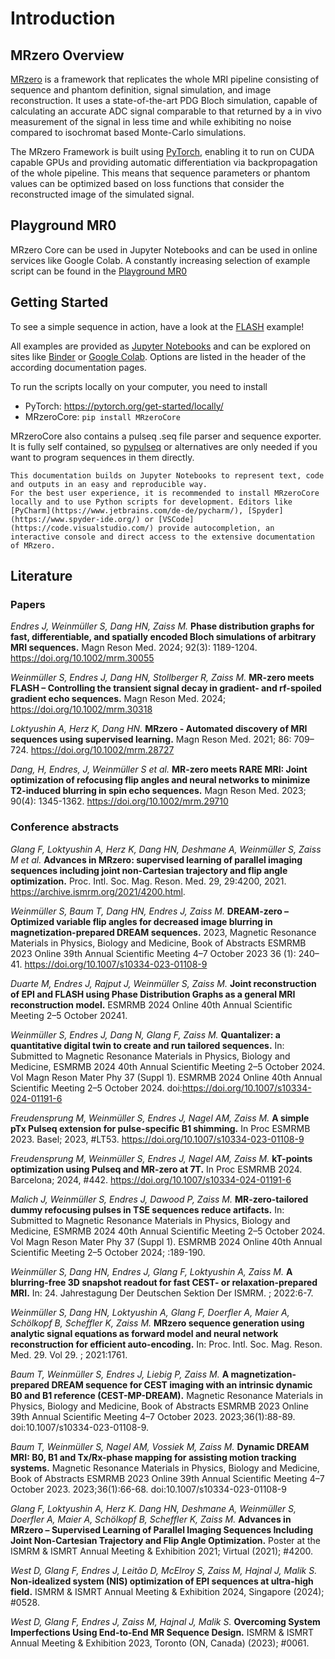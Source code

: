 # Introduction


## MRzero Overview

[MRzero](https://onlinelibrary.wiley.com/doi/abs/10.1002/mrm.28727) is a framework that replicates the whole MRI pipeline consisting of sequence and phantom definition, signal simulation, and image reconstruction. It uses a state-of-the-art PDG Bloch simulation, capable of calculating an accurate ADC signal comparable to that returned by a in vivo measurement of the signal in less time and while exhibiting no noise compared to isochromat based Monte-Carlo simulations.

The MRzero Framework is built using [PyTorch](https://pytorch.org/), enabling it to run on CUDA capable GPUs and providing automatic differentiation via backpropagation of the whole pipeline. This means that sequence parameters or phantom values can be optimized based on loss functions that consider the reconstructed image of the simulated signal.
## Playground MR0

MRzero Core can be used in Jupyter Notebooks and can be used in online services like Google Colab.
A constantly increasing selection of example script can be found in the [Playground MR0](playground_mr0)

## Getting Started

To see a simple sequence in action, have a look at the [FLASH](flash) example!

All examples are provided as [Jupyter Notebooks](https://jupyter.org/) and can be explored on sites like [Binder](https://mybinder.org/) or [Google Colab](https://colab.research.google.com/). Options are listed in the header of the according documentation pages.

To run the scripts locally on your computer, you need to install

- PyTorch: https://pytorch.org/get-started/locally/
- MRzeroCore: ```pip install MRzeroCore```

MRzeroCore also contains a pulseq .seq file parser and sequence exporter. It is fully self contained, so [pypulseq](https://github.com/imr-framework/pypulseq) or alternatives are only needed if you want to program sequences in them directly.

```{note}
This documentation builds on Jupyter Notebooks to represent text, code and outputs in an easy and reproducible way.
For the best user experience, it is recommended to install MRzeroCore locally and to use Python scripts for development. Editors like [PyCharm](https://www.jetbrains.com/de-de/pycharm/), [Spyder](https://www.spyder-ide.org/) or [VSCode](https://code.visualstudio.com/) provide autocompletion, an interactive console and direct access to the extensive documentation of MRzero.
```

## Literature

### Papers

_Endres J, Weinmüller S, Dang HN, Zaiss M._
**Phase distribution graphs for fast, differentiable, and spatially encoded Bloch simulations of arbitrary MRI sequences.**
Magn Reson Med. 2024; 92(3): 1189-1204. https://doi.org/10.1002/mrm.30055

_Weinmüller S, Endres J, Dang HN, Stollberger R, Zaiss M._
**MR-zero meets FLASH – Controlling the transient signal decay in gradient- and rf-spoiled gradient echo sequences.**
Magn Reson Med. 2024; https://doi.org/10.1002/mrm.30318

_Loktyushin A, Herz K, Dang HN._
**MRzero - Automated discovery of MRI sequences using supervised learning.**
Magn Reson Med. 2021; 86: 709–724. https://doi.org/10.1002/mrm.28727

_Dang, H, Endres, J, Weinmüller S et al._
**MR-zero meets RARE MRI: Joint optimization of refocusing flip angles and neural networks to minimize T2-induced blurring in spin echo sequences.**
Magn Reson Med. 2023; 90(4): 1345-1362. https://doi.org/10.1002/mrm.29710


### Conference abstracts

_Glang F, Loktyushin A, Herz K, Dang HN, Deshmane A, Weinmüller S, Zaiss M et al._
**Advances in MRzero: supervised learning of parallel imaging sequences including joint non-Cartesian trajectory and flip angle optimization.**
Proc. Intl. Soc. Mag. Reson. Med. 29, 29:4200, 2021. https://archive.ismrm.org/2021/4200.html.

_Weinmüller S, Baum T, Dang HN, Endres J, Zaiss M._
**DREAM-zero – Optimized variable flip angles for decreased image blurring in magnetization-prepared DREAM sequences.**
2023, Magnetic Resonance Materials in Physics, Biology and Medicine, Book of Abstracts ESMRMB 2023 Online 39th Annual Scientific Meeting 4–7 October 2023 36 (1): 240–41. https://doi.org/10.1007/s10334-023-01108-9

_Duarte M, Endres J, Rajput J, Weinmüller S, Zaiss M._
**Joint reconstruction of EPI and FLASH using Phase Distribution Graphs as a general MRI reconstruction model.**
ESMRMB 2024 Online 40th Annual Scientific Meeting 2–5 October 20241.

_Weinmüller S, Endres J, Dang N, Glang F, Zaiss M._
**Quantalizer: a quantitative digital twin to create and run tailored sequences.**
In: Submitted to Magnetic Resonance Materials in Physics, Biology and Medicine,  ESMRMB 2024 40th Annual Scientific Meeting 2–5 October 2024. Vol Magn Reson Mater Phy 37 (Suppl 1). ESMRMB 2024 Online 40th Annual Scientific Meeting 2–5 October 2024. doi:https://doi.org/10.1007/s10334-024-01191-6

_Freudensprung M, Weinmüller S, Endres J, Nagel AM, Zaiss M._
**A simple pTx Pulseq extension for pulse-specific B1 shimming.**
In Proc ESMRMB 2023. Basel; 2023, #LT53. https://doi.org/10.1007/s10334-023-01108-9

_Freudensprung M, Weinmüller S, Endres J, Nagel AM, Zaiss M._
**kT-points optimization using Pulseq and MR-zero at 7T.**
In Proc ESMRMB 2024. Barcelona; 2024, #442. https://doi.org/10.1007/s10334-024-01191-6

_Malich J, Weinmüller S, Endres J, Dawood P, Zaiss M._
**MR-zero-tailored dummy refocusing pulses in TSE sequences  reduce artifacts.**
In: Submitted to Magnetic Resonance Materials in Physics, Biology and Medicine,  ESMRMB 2024 40th Annual Scientific Meeting 2–5 October 2024. Vol Magn Reson Mater Phy 37 (Suppl 1). ESMRMB 2024 Online 40th Annual Scientific Meeting 2–5 October 2024; :189-190.

_Weinmüller S, Dang HN, Endres J, Glang F, Loktyushin A, Zaiss M._
**A blurring-free 3D snapshot readout for fast CEST- or relaxation-prepared MRI.**
In: 24. Jahrestagung Der Deutschen Sektion Der ISMRM. ; 2022:6-7.

_Weinmüller S, Dang HN, Loktyushin A, Glang F, Doerfler A, Maier A, Schölkopf B, Scheffler K, Zaiss M._
**MRzero sequence generation using analytic signal equations as forward model and neural network reconstruction for efficient auto-encoding.**
In: Proc. Intl. Soc. Mag. Reson. Med. 29. Vol 29. ; 2021:1761.

_Baum T, Weinmüller S, Endres J, Liebig P, Zaiss M._
**A magnetization-prepared DREAM sequence for CEST imaging with an intrinsic dynamic B0 and B1 reference (CEST-MP-DREAM).**
Magnetic Resonance Materials in Physics, Biology and Medicine, Book of Abstracts ESMRMB 2023 Online 39th Annual Scientific Meeting 4–7 October 2023. 2023;36(1):88-89. doi:10.1007/s10334-023-01108-9.

_Baum T, Weinmüller S, Nagel AM, Vossiek M, Zaiss M._
**Dynamic DREAM MRI: B0, B1 and Tx/Rx-phase mapping for assisting motion tracking systems.**
Magnetic Resonance Materials in Physics, Biology and Medicine, Book of Abstracts ESMRMB 2023 Online 39th Annual Scientific Meeting 4–7 October 2023. 2023;36(1):66-68. doi:10.1007/s10334-023-01108-9

_Glang F, Loktyushin A, Herz K. Dang HN, Deshmane A, Weinmüller S, Doerfler A, Maier A, Schölkopf B, Scheffler K, Zaiss M._
**Advances in MRzero – Supervised Learning of Parallel Imaging Sequences Including Joint Non-Cartesian Trajectory and Flip Angle Optimization.**
Poster at the ISMRM & ISMRT Annual Meeting & Exhibition 2021; Virtual (2021); #4200.

_West D, Glang F, Endres J, Leitão D, McElroy S, Zaiss M, Hajnal J, Malik S._
**Non-idealized system (NIS) optimization of EPI sequences at ultra-high field.**
ISMRM & ISMRT Annual Meeting & Exhibition 2024, Singapore (2024); #0528.

_West D, Glang F, Endres J, Zaiss M, Hajnal J, Malik S._
**Overcoming System Imperfections Using End-to-End MR Sequence Design.**
ISMRM & ISMRT Annual Meeting & Exhibition 2023, Toronto (ON, Canada) (2023); #0061.
